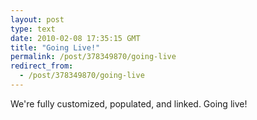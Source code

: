 ```yaml
---
layout: post
type: text
date: 2010-02-08 17:35:15 GMT
title: "Going Live!"
permalink: /post/378349870/going-live
redirect_from: 
  - /post/378349870/going-live
---
```

We're fully customized, populated, and linked. Going live!
